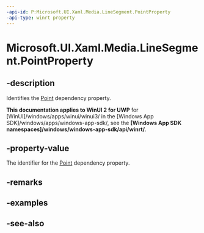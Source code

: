 ```yaml
---
-api-id: P:Microsoft.UI.Xaml.Media.LineSegment.PointProperty
-api-type: winrt property
---
```


<!-- Property syntax
public Windows.UI.Xaml.DependencyProperty PointProperty { get; }
-->

# Microsoft.UI.Xaml.Media.LineSegment.PointProperty

## -description
Identifies the [Point](linesegment_point.md) dependency property.

**This documentation applies to WinUI 2 for UWP** for [WinUI]/windows/apps/winui/winui3/ in the [Windows App SDK]/windows/apps/windows-app-sdk/, see the **[Windows App SDK namespaces]/windows/windows-app-sdk/api/winrt/**.

## -property-value
The identifier for the [Point](linesegment_point.md) dependency property.

## -remarks

## -examples

## -see-also
